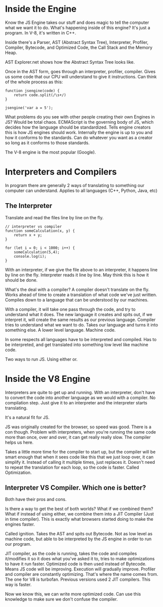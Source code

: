 # Inside the Engine

Know the JS Engine takes our stuff and does magic to tell the computer what we want it to do. What's happening inside of this engine? It's just a program. In V-8, it's written in C++. 

Inside there's a Parser, AST (Abstract Syntax Tree), Interpreter, Profiler, Compiler, Bytecode, and Optimized Code, the Call Stack and the Memory Heap. 

AST Explorer.net shows how the Abstract Syntax Tree looks like. 

Once in the AST form, goes through an interpreter, profiler, compiler. Gives us some code that our CPU will understand to give it instructions. Can think of the whole process as this:

```
function jsengine(code) {
    return code.split(/\s+/)
}

jsengine('var a = 5');
```

What problems do you see with other people creating their own Engines in JS? Would be total chaos. ECMAScript is the governing body of JS, which decides how the language should be standardized. Tells engine creators this is how JS engines should work. Internally the engine is up to you and how it conforms to the standards. Can do whatever you want as a creator so long as it conforms to those standards. 

The V-8 engine is the most popular (Google). 

# Interpreters and Compilers 

In program there are generally 2 ways of translating to something our computer can understand. Applies to all languages (C++, Python, Java, etc)

## The Interpreter 

Translate and read the files line by line on the fly. 

```
// interpreter vs compiler 
function someCalculation(x, y) {
    return x + y;
}

for (let i = 0; i < 1000; i++) {
    someCalculation(5,4);
    console.log(i);
}
```

With an interpreter, if we give the file above to an interpreter, it happens line by line on the fly. Interpreter reads it line by line. May think this is how it should be done. 

What's the deal with a compiler? A compiler doesn't translate on the fly. Works ahead of time to create a translation of what code we've just written. Compiles down to a language that can be understood by our machines. 

With a compiler, it will take one pass through the code, and try to understand what it does. The new language it creates and spits out, if we interpret it, will create the same results as our previous language. Compiler tries to understand what we want to do. Takes our language and turns it into something else. A lower level language. Machine code. 

In some respects all languages have to be interpreted and compiled. Has to be interpreted, and get translated into something low level like machine code. 

Two ways to run JS. Using either or. 

# Inside the V8 Engine 

Interpreters are quite to get up and running. With an interpreter, don't have to convert the code into another language as we would with a compiler. No compilation step. Just give it to an interpreter and the interpreter starts translating. 

It's a natural fit for JS. 

JS was originally created for the browser, so speed was good. There is a con though. Problem with interpreters, when you're running the same code more than once, over and over, it can get really really slow. The compiler helps us here. 

Takes a little more time for the compiler to start up, but the compiler will be smart enough that when it sees code like this that we just loop over, it can simplify it. Instead of calling it multiple times, just replaces it. Doesn't need to repeat the translation for each loop, so the code is faster. Called Optimization. 

## Interpreter VS Compiler. Which one is better? 
Both have their pros and cons. 

Is there a way to get the best of both worlds? What if we combined them? What if instead of using either, we combine them into a JIT Compiler (Just in time compiler). This is exactly what browsers started doing to make the engines faster. 

Called ignition. Takes the AST and spits out Bytecode. Not as low level as machine code, but able to be interpreted by the JS engine in order to run our program. 

JIT compiler, as the code is running, takes the code and compiles it/modifies it so it does what you've asked it to, tries to make optimizations to have it run faster. Optimized code is then used instead of Bytecode. Means JS code will be improving. Execution will gradually improve. Profiler and compiler are constantly optimizing. That's where the name comes from. The one for V8 is turbofan. Previous versions used 2 JIT compilers. This way is faster.

Now we know this, we can write more optimized code. Can use this knowledge to make sure we don't confuse the compiler. 